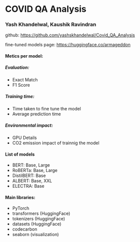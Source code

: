 # COVID QA Analysis
### Yash Khandelwal, Kaushik Ravindran

github: https://github.com/yashskhandelwal/Covid_QA_Analysis

fine-tuned models page: https://huggingface.co/armageddon

#### Metics per model:
##### Evaluation:
* Exact Match
* F1 Score
##### Training time:
* Time taken to fine tune the model
* Average prediction time
##### Environmental impact:
* GPU Details
* CO2 emission impact of trainnig the model
#### List of models
* BERT: Base, Large
* RoBERTa: Base, Large
* DistilBERT: Base
* ALBERT: Base, XXL
* ELECTRA: Base
#### Main libraries:
* PyTorch
* transformers (HuggingFace)
* tokenizers (HuggingFace)
* datasets (HuggingFace)
* codecarbon
* seaborn (visualization)

